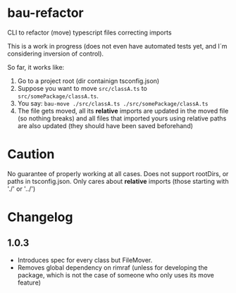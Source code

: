 # bau-refactor
CLI to refactor (move) typescript files correcting imports

This is a work in progress (does not even have automated tests yet, and I´m considering inversion of control).

So far, it works like:

 1. Go to a  project root (dir containign tsconfig.json)
 2. Suppose you want to move ``src/classA.ts`` to ``src/somePackage/classA.ts``. 
 3. You say: ``bau-move ./src/classA.ts ./src/somePackage/classA.ts``
 4. The file gets moved, all its **relative** imports are updated in the moved file (so nothing breaks) and all files that imported 
 yours using relative paths are also updated (they should have been saved beforehand)
 
# Caution
No guarantee of properly working at all cases. Does not support rootDirs, or paths in tsconfig.json. Only cares about **relative** imports
(those starting with './' or '../')

# Changelog

## 1.0.3

- Introduces spec for every class but FileMover.
- Removes global dependency on rimraf (unless for developing the package, which is not the case of someone who only uses
its move feature)
